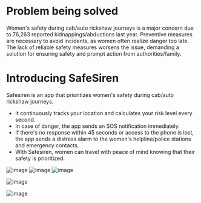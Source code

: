 # Problem being solved
Women's safety during cab/auto rickshaw journeys is a major concern due to 76,263 reported kidnappings/abductions last year. 
Preventive measures are necessary to avoid incidents, as women often realize danger too late. 
The lack of reliable safety measures worsens the issue, demanding a solution for ensuring safety and prompt action from authorities/family.

# Introducing SafeSiren
Safesiren is an app that prioritizes women's safety during cab/auto rickshaw journeys.
- It continuously tracks your location and calculates your risk level every second.
- In case of danger, the app sends an SOS notification immediately.
- If there's no response within 45 seconds or access to the phone is lost, the app sends a distress alarm to the women's helpline/police stations and emergency contacts.
- With Safesiren, women can travel with peace of mind knowing that their safety is prioritized.
  

![image](https://github.com/sanajana9050/safesiren-react-native/assets/91480566/4da574c8-434c-4f92-a1b3-5e8c047282d4)                                   ![image](https://github.com/sanajana9050/safesiren-react-native/assets/91480566/f5f1d273-33c3-445e-a0ed-920382e5b1de)
![image](https://github.com/sanajana9050/safesiren-react-native/assets/91480566/f4d8b6d0-d37c-47e4-b9ef-881f3c1a3e70)


![image](https://github.com/sanajana9050/safesiren-react-native/assets/91480566/5eb07a5b-acc5-481d-8802-3217b6e20162)


![image](https://github.com/sanajana9050/safesiren-react-native/assets/91480566/2e1b6392-831d-4737-a395-749940f4d0e0)
